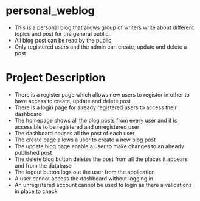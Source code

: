 # personal_weblog

- This is a personal blog that allows group of writers write about different topics and post for the general public.
- All blog post can be read by the public
- Only registered users and the admin can create, update and delete a post


# Project Description

- There is a register page which allows new users to register in other to have access to create, update and delete post
- There is a login page for already registered users to access their dashboard
- The homepage shows all the blog posts from every user and it is accessible to be registered and unregistered user
- The dashboard houses all the post of each user
- The create page allows a user to create a new blog post
- The update blog page enable a user to make changes to an already published post
- The delete blog button deletes the post from all the places it appears and from the database
- The logout button logs out the user from the application
- A user cannot access the dashboard without logging in
- An unregistered account cannot be used to login as there a validations in place to check
